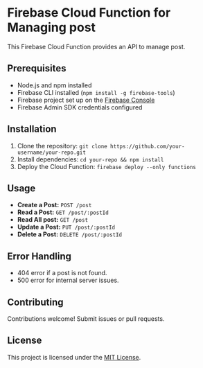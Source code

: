 # Firebase Cloud Function for Managing post

This Firebase Cloud Function provides an API to manage post.

## Prerequisites

- Node.js and npm installed
- Firebase CLI installed (`npm install -g firebase-tools`)
- Firebase project set up on the [Firebase Console](https://console.firebase.google.com/)
- Firebase Admin SDK credentials configured

## Installation

1. Clone the repository: `git clone https://github.com/your-username/your-repo.git`
2. Install dependencies: `cd your-repo && npm install`
3. Deploy the Cloud Function: `firebase deploy --only functions`

## Usage

- **Create a Post:** `POST /post`
- **Read a Post:** `GET /post/:postId`
- **Read All post:** `GET /post`
- **Update a Post:** `PUT /post/:postId`
- **Delete a Post:** `DELETE /post/:postId`

## Error Handling

- 404 error if a post is not found.
- 500 error for internal server issues.

## Contributing

Contributions welcome! Submit issues or pull requests.

## License

This project is licensed under the [MIT License](https://opensource.org/licenses/MIT).
